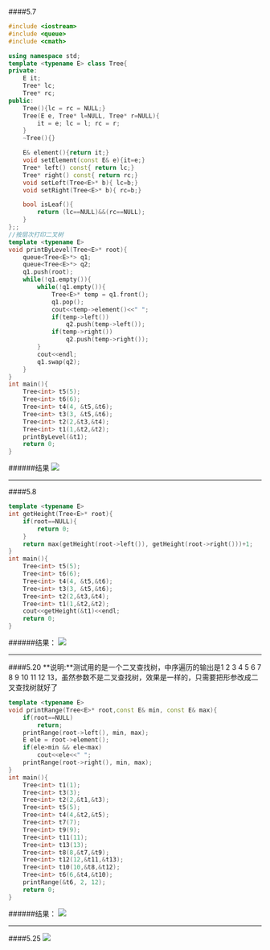 ####5.7
```C++
#include <iostream>
#include <queue>
#include <cmath>

using namespace std;
template <typename E> class Tree{
private:
    E it;
    Tree* lc;
    Tree* rc;
public:
    Tree(){lc = rc = NULL;}
    Tree(E e, Tree* l=NULL, Tree* r=NULL){
        it = e; lc = l; rc = r;
    }
    ~Tree(){}

    E& element(){return it;}
    void setElement(const E& e){it=e;}
    Tree* left() const{ return lc;}
    Tree* right() const{ return rc;}
    void setLeft(Tree<E>* b){ lc=b;}
    void setRight(Tree<E>* b){ rc=b;}

    bool isLeaf(){
        return (lc==NULL)&&(rc==NULL);
    }
};;
//按层次打印二叉树
template <typename E>
void printByLevel(Tree<E>* root){
    queue<Tree<E>*> q1;
    queue<Tree<E>*> q2;
    q1.push(root);
    while(!q1.empty()){
        while(!q1.empty()){
            Tree<E>* temp = q1.front();
            q1.pop();
            cout<<temp->element()<<" ";
            if(temp->left())
                q2.push(temp->left());
            if(temp->right())
                q2.push(temp->right());
        }
        cout<<endl;
        q1.swap(q2);
    }
}
int main(){
    Tree<int> t5(5);
    Tree<int> t6(6);
    Tree<int> t4(4, &t5,&t6);
    Tree<int> t3(3, &t5,&t6);
    Tree<int> t2(2,&t3,&t4);
    Tree<int> t1(1,&t2,&t2);
    printByLevel(&t1);
    return 0;
}
```
######结果
![](http://ww2.sinaimg.cn/large/006y8lVagw1f929gad0mtj319409wq5f.jpg)

-----

####5.8
```C++
template <typename E>
int getHeight(Tree<E>* root){
    if(root==NULL){
        return 0;
    }
    return max(getHeight(root->left()), getHeight(root->right()))+1;
}
int main(){
    Tree<int> t5(5);
    Tree<int> t6(6);
    Tree<int> t4(4, &t5,&t6);
    Tree<int> t3(3, &t5,&t6);
    Tree<int> t2(2,&t3,&t4);
    Tree<int> t1(1,&t2,&t2);
    cout<<getHeight(&t1)<<endl;
    return 0;
}
```
######结果：
![](http://ww2.sinaimg.cn/large/006y8lVagw1f929v0uc2hj31ba09aace.jpg)

------
####5.20
**说明:**测试用的是一个二叉查找树，中序遍历的输出是1 2 3 4 5 6 7 8 9 10 11 12 13，虽然参数不是二叉查找树，效果是一样的，只需要把形参改成二叉查找树就好了   
```C++
template <typename E>
void printRange(Tree<E>* root,const E& min, const E& max){
    if(root==NULL)
        return;
    printRange(root->left(), min, max);
    E ele = root->element();
    if(ele>min && ele<max)
        cout<<ele<<" ";
    printRange(root->right(), min, max);
}
int main(){
    Tree<int> t1(1);
    Tree<int> t3(3);
    Tree<int> t2(2,&t1,&t3);
    Tree<int> t5(5);
    Tree<int> t4(4,&t2,&t5);
    Tree<int> t7(7);
    Tree<int> t9(9);
    Tree<int> t11(11);
    Tree<int> t13(13);
    Tree<int> t8(8,&t7,&t9);
    Tree<int> t12(12,&t11,&t13);
    Tree<int> t10(10,&t8,&t12);
    Tree<int> t6(6,&t4,&t10);
    printRange(&t6, 2, 12);
    return 0;
}
```
######结果：
![](http://ww2.sinaimg.cn/large/006y8lVagw1f92bflqznaj31co0aytbe.jpg)

------
####5.25 
![](http://ww1.sinaimg.cn/large/006y8lVagw1f92ak68he1j30gc0g7jrw.jpg)
